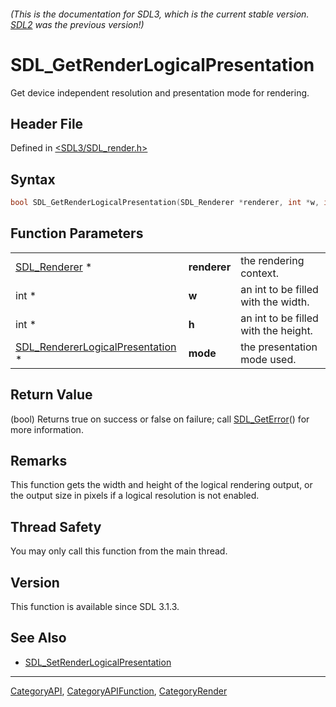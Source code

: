 ###### (This is the documentation for SDL3, which is the current stable version. [SDL2](https://wiki.libsdl.org/SDL2/) was the previous version!)
# SDL_GetRenderLogicalPresentation

Get device independent resolution and presentation mode for rendering.

## Header File

Defined in [<SDL3/SDL_render.h>](https://github.com/libsdl-org/SDL/blob/main/include/SDL3/SDL_render.h)

## Syntax

```c
bool SDL_GetRenderLogicalPresentation(SDL_Renderer *renderer, int *w, int *h, SDL_RendererLogicalPresentation *mode);
```

## Function Parameters

|                                                                      |              |                                      |
| -------------------------------------------------------------------- | ------------ | ------------------------------------ |
| [SDL_Renderer](SDL_Renderer) *                                       | **renderer** | the rendering context.               |
| int *                                                                | **w**        | an int to be filled with the width.  |
| int *                                                                | **h**        | an int to be filled with the height. |
| [SDL_RendererLogicalPresentation](SDL_RendererLogicalPresentation) * | **mode**     | the presentation mode used.          |

## Return Value

(bool) Returns true on success or false on failure; call
[SDL_GetError](SDL_GetError)() for more information.

## Remarks

This function gets the width and height of the logical rendering output, or
the output size in pixels if a logical resolution is not enabled.

## Thread Safety

You may only call this function from the main thread.

## Version

This function is available since SDL 3.1.3.

## See Also

- [SDL_SetRenderLogicalPresentation](SDL_SetRenderLogicalPresentation)

----
[CategoryAPI](CategoryAPI), [CategoryAPIFunction](CategoryAPIFunction), [CategoryRender](CategoryRender)

